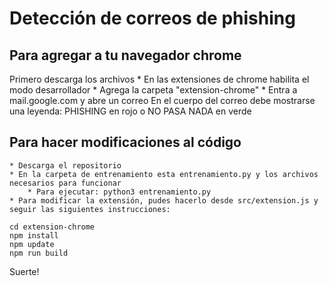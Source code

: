 
# Detección de correos de phishing

## Para agregar a tu navegador chrome
Primero descarga los archivos
    * En las extensiones de chrome habilita el modo desarrollador
    * Agrega la carpeta "extension-chrome"
    * Entra a mail.google.com y abre un correo
En el cuerpo del correo debe mostrarse una leyenda: PHISHING en rojo o NO PASA NADA en verde

## Para hacer modificaciones al código
    * Descarga el repositorio
    * En la carpeta de entrenamiento esta entrenamiento.py y los archivos necesarios para funcionar
        * Para ejecutar: python3 entrenamiento.py
    * Para modificar la extensión, pudes hacerlo desde src/extension.js y seguir las siguientes instrucciones:
    
````
cd extension-chrome
npm install
npm update
npm run build
````

Suerte!

